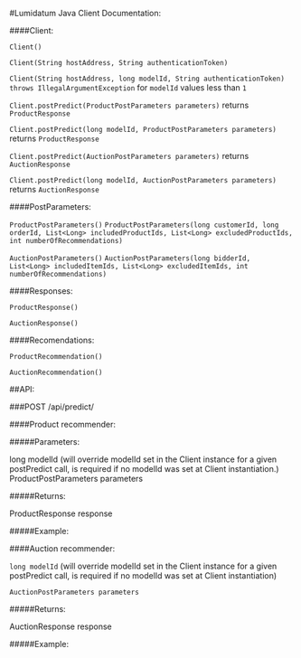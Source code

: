 #Lumidatum Java Client Documentation:

####Client:

```Client()```

```Client(String hostAddress, String authenticationToken)```

```Client(String hostAddress, long modelId, String authenticationToken)```
```throws IllegalArgumentException``` for ```modelId``` values less than ```1```


```Client.postPredict(ProductPostParameters parameters)```
returns ```ProductResponse```

```Client.postPredict(long modelId, ProductPostParameters parameters)```
returns ```ProductResponse```

```Client.postPredict(AuctionPostParameters parameters)```
returns ```AuctionResponse```

```Client.postPredict(long modelId, AuctionPostParameters parameters)```
returns ```AuctionResponse```


####PostParameters:

```ProductPostParameters()```
```ProductPostParameters(long customerId, long orderId, List<Long> includedProductIds, List<Long> excludedProductIds, int numberOfRecommendations)```

```AuctionPostParameters()```
```AuctionPostParameters(long bidderId, List<Long> includedItemIds, List<Long> excludedItemIds, int numberOfRecommendations)```


####Responses:

```ProductResponse()```

```AuctionResponse()```


####Recomendations:

```ProductRecommendation()```

```AuctionRecommendation()```


##API:

###POST /api/predict/<modelId>


####Product recommender:

#####Parameters:

long modelId (will override modelId set in the Client instance for a given postPredict call, is required if no modelId was set at Client instantiation.)
ProductPostParameters parameters

#####Returns:

ProductResponse response

#####Example:



####Auction recommender:

```long modelId``` (will override modelId set in the Client instance for a given postPredict call, is required if no modelId was set at Client instantiation)

```AuctionPostParameters parameters```

#####Returns:

AuctionResponse response

#####Example:


